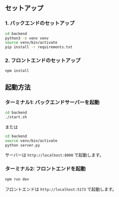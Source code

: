## セットアップ

### 1. バックエンドのセットアップ

```bash
cd backend
python3 -m venv venv
source venv/bin/activate
pip install -r requirements.txt
```

### 2. フロントエンドのセットアップ

```bash
npm install
```

## 起動方法

### ターミナル1: バックエンドサーバーを起動

```bash
cd backend
./start.sh
```

または

```bash
cd backend
source venv/bin/activate
python server.py
```

サーバーは `http://localhost:8000` で起動します。

### ターミナル2: フロントエンドを起動

```bash
npm run dev
```

フロントエンドは `http://localhost:5173` で起動します。
